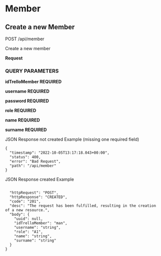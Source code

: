 # Member

## Create a new Member

POST /api/member

Create a new member

**Request**

### QUERY PARAMETERS

**idTrelloMember REQUIRED**

**username REQUIRED**

**password REQUIRED**

**role REQUIRED**

**name REQUIRED**

**surname REQUIRED**


JSON Response not created Example (missing one required field)

``` 
{
  "timestamp": "2022-10-05T13:17:18.043+00:00",
  "status": 400,
  "error": "Bad Request",
  "path": "/api/member"
}
```


JSON Response created Example

``` 

  "httpRequest": "POST",
  "httpResponse": "CREATED",
  "code": "201",
  "desc": "The request has been fulfilled, resulting in the creation of a new resource.",
  "body": {
    "uuid": null,
    "idTrelloMember": "man",
    "username": "string",
    "role": "A1",
    "name": "string",
    "surname": "string"
  }
}
```